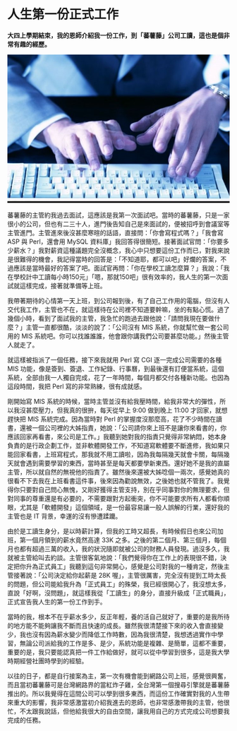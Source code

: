 # 人生第一份正式工作

**大四上學期結束，我的恩師介紹我一份工作，到「蕃薯藤」公司工讀，這也是個非常有趣的經歷。**

<p align="center"><img src="images/59C0799C-1497-753B-ED35-1D8655E802CA.jpg@700w_0e_1l.jpg" /></p>
   
蕃薯藤的主管約我過去面試，這應該是我第一次面試吧。當時的蕃薯藤，只是一家很小的公司，但也有二三十人，進門後告知自己是來面試的，便被招呼到會議室等主管進門。主管進來後沒甚麼寒暄的話語，直接問：「你會寫程式嗎？」「我會寫 ASP 與 Perl，還會用 MySQL 資料庫」我回答得很簡短。接著面試官問：「你要多少薪水？」我對薪資這種議題完全沒概念，我心中只想要這份工作而已，對我來說是很難得的機會，我記得當時的回答是：「不知道耶，都可以吧」好爛的答案，不過應該是當時最好的答案了吧。面試官再問：「你在學校工讀怎麼算？」我說：「我在學校計中工讀每小時150元」「嗯，那就150吧」很有效率的，我人生的第一次面試就這樣完成，接著就準備等上班。

 我帶著期待的心情第一天上班，到公司報到後，有了自己工作用的電腦，但沒有人交代我工作，主管也不在，就這樣待在公司裡不知道要幹嘛，坐的有點心慌。過了幾個小時，看到了面試我的主管，我急忙的跑過去跟他說：「請問我現在要做什麼？」主管一直都很酷，淡淡的說了：「公司沒有 MIS 系統，你就幫忙做一套公司用的 MIS 系統吧。你可以找誰誰誰，他會跟你講我們公司要甚麼功能。」然後主管人就走了。

 就這樣被指派了一個任務，接下來我就用 Perl 寫 CGI 逐一完成公司需要的各種 MIS 功能，像是簽到、簽退、工作紀錄、行事曆，到最後還有訂便當系統，這個系統，全部由我一人獨自完成，花了一年時間，每個月都交付各種新功能。也因為這段時間，我把 Perl 寫的非常熟練，很有成就感。

 剛開始寫 MIS 系統的時候，當時主管並沒有給我壓時間，給我非常大的彈性，所以我沒甚麼壓力，但我真的很拚，每天從早上 9:00 做到晚上 11:00 才回家，就想趕快把 MIS 系統完成。因為當時對 Perl 的掌握度沒那麼高，花了不少時間在讀書，還被一個公司裡的大姊指責，她說：「公司請你來上班不是讓你來看書的，你應該回家再看書，來公司是工作。」我聽到她對我的指責只覺得非常納悶，她本身負責的是行政企劃工作，並非軟體開發工作，不知道寫軟體要不斷進修，我如果只能回家看書，上班寫程式，那我就不用工讀啦，因為我每隔幾天就會卡關，每隔幾天就會遇到需要學習的東西，當時甚至是每天都要學新東西。還好她不是我的直屬主管，所以就自然的無視他的指責了。雖然後來還被大姊唸個一兩次，感覺她真的很看不下去我在上班看書這件事，後來因為勸說無效，之後她也就不管我了。我覺得你只要對自己問心無愧，又剛好獲得主管支持，別在乎同事對你的無理要求，但對同事的尊重還是有必要的，不需要跟對方起衝突，你不可能要求所有人都看你順眼，尤其是「軟體開發」這個領域，是一份最容易讓一般人誤解的行業，還好我的主管也是 IT 背景，幸運的沒有慘遭蹂躪。

 由於是工讀生身分，是以時薪計算，但我的工時又超長，有時候假日也來公司加班，第一個月領到的薪水竟然高達 33K 之多。之後的第二個月、第三個月，每個月也都有超過三萬的收入，我的狀況隨即就被公司的財務人員發現。過沒多久，我就被主管給叫去約談。主管很客氣地說：「我們覺得你在工作上的表現很不錯，決定把你升為正式員工」我聽到這句非常開心，感覺是公司對我的一種肯定，然後主管接著說：「公司決定給你起薪是 28K 喔」，主管很厲害，完全沒有提到工時太長的問題，但公司能給我升為「正式員工」的殊榮，我已經很開心了，我沒想太多，直說「好啊，沒問題」，就這樣我從「工讀生」的身分，直接升級成「正式職員」，正式宣告我人生的第一份工作到手。

 當時的我，根本不在乎薪水多少，反正年輕，養的活自己就好了，重要的是我所待的地方能不能夠讓我不斷而且快速的成長。雖然我很清楚接下來的收入會直接變少，我也沒有因為薪水變少而降低工作時數，因為我很清楚，我想透過實作中學習，無論公司派給我的工作是多、是少，系統功能是複雜、是簡單，這都不重要，重要的是，我只要能認真把一件工作給做好，就可以從中學習到很多，這是我大學時期經營社團時學到的經驗。

 以往的日子，都是自行接案為主，第一次有機會能到網路公司上班，感覺很興奮，而且當初蕃薯藤可是台灣網路界的當紅炸子雞，全台灣第一個搜尋引擎就是蕃薯藤推出的。所以我覺得在這間公司可以學到很多東西，而這份工作確實對我的人生帶來重大的影響，我非常感激當初介紹我進去的恩師，也非常感激帶我的主管，他很忙，不太跟我說話，但他給我很大的自由空間，讓我用自己的方式完成公司想要我完成的任務。